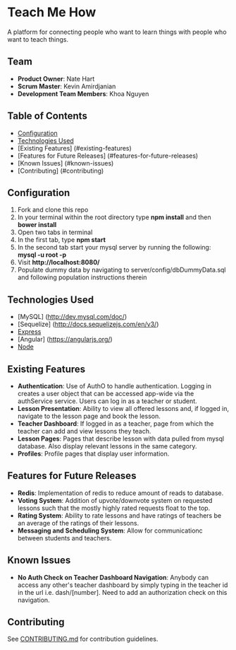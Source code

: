 # Teach Me How

A platform for connecting people who want to learn things with people who want to teach things.

## Team

  - __Product Owner__: Nate Hart
  - __Scrum Master__: Kevin Amirdjanian
  - __Development Team Members__: Khoa Nguyen

## Table of Contents

* [Configuration](#configuration)
* [Technologies Used](#technologies-used)
* [Existing Features] (#existing-features)
* [Features for Future Releases] (#features-for-future-releases)
* [Known Issues] (#known-issues)
* [Contributing] (#contributing)

## Configuration

1. Fork and clone this repo
2. In your terminal within the root directory type **npm install** and then **bower install**
3. Open two tabs in terminal
4. In the first tab, type **npm start**
5. In the second tab start your mysql server by running the following: **mysql -u root -p**
6. Visit **http://localhost:8080/**
7. Populate dummy data by navigating to server/config/dbDummyData.sql and following population instructions therein

## Technologies Used 

* [MySQL] (http://dev.mysql.com/doc/)
* [Sequelize] (http://docs.sequelizejs.com/en/v3/)
* [Express](http://expressjs.com/)
* [Angular] (https://angularjs.org/)
* [Node](https://nodejs.org/en/)

## Existing Features

* **Authentication**: Use of AuthO to handle authentication. Logging in creates a user object that can be accessed app-wide via the authService service. Users can log in as a teacher or student. 
* **Lesson Presentation**: Ability to view all offered lessons and, if logged in, navigate to the lesson page and book the lesson. 
* **Teacher Dashboard**: If logged in as a teacher, page from which the teacher can add and view lessons they teach. 
* **Lesson Pages**: Pages that describe lesson with data pulled from mysql database. Also display relevant lessons in the same category.
* **Profiles**: Profile pages that display user information. 

## Features for Future Releases

* **Redis**: Implementation of redis to reduce amount of reads to database.
* **Voting System**: Addition of upvote/downvote system on requested lessons such that the mostly highly rated requests float to the top.
* **Rating System**: Ability to rate lessons and have ratings of teachers be an average of the ratings of their lessons.
* **Messaging and Scheduling System**: Allow for communicationc between students and teachers.

## Known Issues

* **No Auth Check on Teacher Dashboard Navigation**: Anybody can access any other's teacher dashboard by simply typing in the teacher id in the url i.e. dash/[number]. Need to add an authorization check on this navigation.

## Contributing

See [CONTRIBUTING.md](CONTRIBUTING.md) for contribution guidelines.
